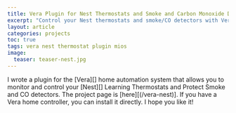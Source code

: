 ```yaml
---
title: Vera Plugin for Nest Thermostats and Smoke and Carbon Monoxide Detectors
excerpt: "Control your Nest thermostats and smoke/CO detectors with Vera."
layout: article
categories: projects
toc: true
tags: vera nest thermostat plugin mios
image:
  teaser: teaser-nest.jpg
---
```


I wrote a plugin for the [Vera][] home automation system that allows you to monitor and control your [Nest][] Learning Thermostats and Protect Smoke and CO detectors.  The project page is [here][(/vera-nest)].  If you have a Vera home controller, you can install it directly.  I hope you like it!
